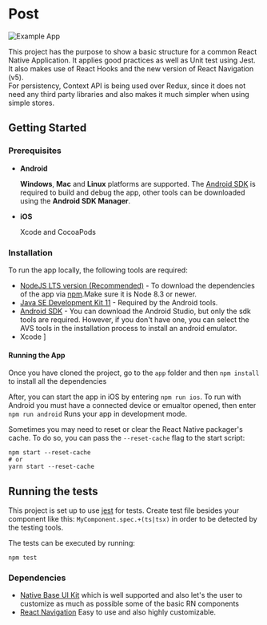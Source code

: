 # Post

![Example App](gifs/posts.gif)

This project has the purpose to show a basic structure for a common React Native Application. It applies good practices as well as Unit test using Jest. It also makes use of React Hooks and the new version of React Navigation (v5).  
For persistency, Context API is being used over Redux, since it does not need any third party libraries and also makes it much simpler when using simple stores.

## Getting Started

### Prerequisites

- **Android**

  **Windows**, **Mac** and **Linux** platforms are supported. The [Android SDK](https://es.wikipedia.org/wiki/Android_SDK) is required to build and debug the app, other tools can be downloaded using the **Android SDK Manager**.

- **iOS**

  Xcode and CocoaPods

### Installation

To run the app locally, the following tools are required:

- [NodeJS LTS version (Recommended)](https://nodejs.org/) - To download the dependencies of the app via [npm](http://npmjs.com/).Make sure it is Node 8.3 or newer.
- [Java SE Development Kit 11](https://openjdk.java.net/projects/jdk/11/) - Required by the Android tools.
- [Android SDK](https://developer.android.com/studio/) - You can download the Android Studio, but only the sdk tools are required. However, if you don't have one, you can select the AVS tools in the installation process to install an android emulator.
- Xcode
  ]

#### Running the App

Once you have cloned the project, go to the `app` folder and then `npm install` to install all the dependencies

After, you can start the app in iOS by entering `npm run ios`. To run with Android you must have a connected device or emualtor opened, then enter `npm run android`
Runs your app in development mode.

Sometimes you may need to reset or clear the React Native packager's cache. To do so, you can pass the `--reset-cache` flag to the start script:

```
npm start --reset-cache
# or
yarn start --reset-cache
```

## Running the tests

This project is set up to use [jest](https://github.com/facebook/jest) for tests. Create test file besides your component like this: `MyComponent.spec.+(ts|tsx)` in order to be detected by the testing tools.

The tests can be executed by running:

```
npm test
```

### Dependencies

- [Native Base UI Kit](https://github.com/GeekyAnts/NativeBase) which is well supported and also let's the user to customize as much as possible some of the basic RN components
- [React Navigation](https://github.com/react-navigation/react-navigation) Easy to use and also highly customizable.
